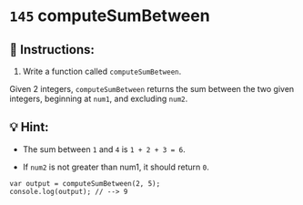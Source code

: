 # `145` computeSumBetween

## 📝 Instructions:

1. Write a function called `computeSumBetween`.

Given 2 integers, `computeSumBetween` returns the sum between the two given integers, beginning at `num1`, and excluding `num2`.

## :bulb: Hint:

* The sum between `1` and `4` is `1 + 2 + 3 = 6`.

* If `num2` is not greater than num1, it should return `0`.

```Js
var output = computeSumBetween(2, 5);
console.log(output); // --> 9
```